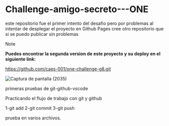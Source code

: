 # Challenge-amigo-secreto---ONE
 este repositorio fue el primer intento del desafio pero por problemas al intentar de desplegar el proyecto en Github Pages cree otro repositorio que si se puedo publicar sin problemas
 
 >[!NOTE]
>__Puedes encontrar la segunda version de este proyecto y su deploy en el siguiente link:__
>
>https://github.com/caes-001/one-challenge-g8.git


![Captura de pantalla (2035)](https://github.com/user-attachments/assets/72f56e01-8fee-439c-b6fe-440703475113)




primeras pruebas de git-github-vscode 

Practicando el flujo de trabajo con git y github 

1-git add 2-git commit 3-git push

prueba en varios archivos.


